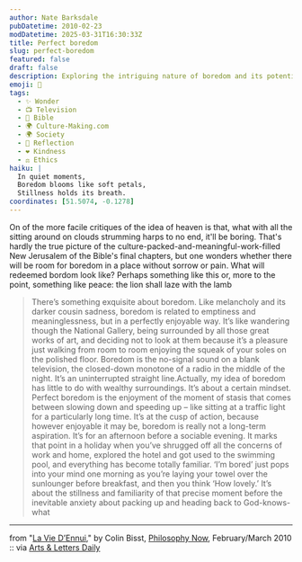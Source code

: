 ```yaml
---
author: Nate Barksdale
pubDatetime: 2010-02-23
modDatetime: 2025-03-31T16:30:33Z
title: Perfect boredom
slug: perfect-boredom
featured: false
draft: false
description: Exploring the intriguing nature of boredom and its potential beauty in a world of peace and familiarity.
emoji: 🌌
tags:
  - ✨ Wonder
  - 📺 Television
  - 📖 Bible
  - 🌍 Culture-Making.com
  - 🌍 Society
  - 🌅 Reflection
  - ❤️ Kindness
  - ⚖️ Ethics
haiku: |
  In quiet moments,  
  Boredom blooms like soft petals,  
  Stillness holds its breath.
coordinates: [51.5074, -0.1278]
---
```


On of the more facile critiques of the idea of heaven is that, what with all the sitting around on clouds strumming harps to no end, it'll be boring. That's hardly the true picture of the culture-packed-and-meaningful-work-filled New Jerusalem of the Bible's final chapters, but one wonders whether there will be room for boredom in a place without sorrow or pain. What will redeemed bordom look like? Perhaps something like this or, more to the point, something like peace: the lion shall laze with the lamb

> There’s something exquisite about boredom. Like melancholy and its darker cousin sadness, boredom is related to emptiness and meaninglessness, but in a perfectly enjoyable way. It’s like wandering though the National Gallery, being surrounded by all those great works of art, and deciding not to look at them because it’s a pleasure just walking from room to room enjoying the squeak of your soles on the polished floor. Boredom is the no-signal sound on a blank television, the closed-down monotone of a radio in the middle of the night. It’s an uninterrupted straight line.Actually, my idea of boredom has little to do with wealthy surroundings. It’s about a certain mindset. Perfect boredom is the enjoyment of the moment of stasis that comes between slowing down and speeding up – like sitting at a traffic light for a particularly long time. It’s at the cusp of action, because however enjoyable it may be, boredom is really not a long-term aspiration. It’s for an afternoon before a sociable evening. It marks that point in a holiday when you’ve shrugged off all the concerns of work and home, explored the hotel and got used to the swimming pool, and everything has become totally familiar. ‘I’m bored’ just pops into your mind one morning as you’re laying your towel over the sunlounger before breakfast, and then you think ‘How lovely.’ It’s about the stillness and familiarity of that precise moment before the inevitable anxiety about packing up and heading back to God-knows-what

---

from "[La Vie D’Ennui](http://www.philosophynow.org/issue77/77bisset.htm)," by Colin Bisst, [Philosophy Now](http://www.philosophynow.org/issue77/77bisset.htm), February/March 2010 :: via [Arts & Letters Daily](http://web.archive.org/web/20250203154508/https://www.aldaily.com/)
